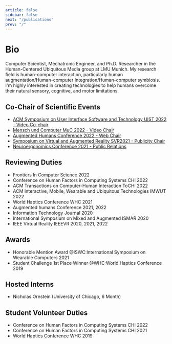 ```yaml
---
article: false
sidebar: false
next: "/publications"
prev: "/"
---
```


# Bio

Computer Scientist, Mechatronic Engineer, and Ph.D. Researcher in the Human-Centered Ubiquitous Media group at LMU Munich. My research field is human-computer interaction, particularly human augmentation/Human-computer Integration/Human-computer symbiosis. I'm highly interested in creating technologies to help humans overcome their natural sensory, cognitive, and motor limitations.

<Badge text="Member IEEE Technical Committee on Haptics" vertical="middle"/> <Badge text="Hive-lab" vertical="middle"/> 

## Co-Chair of Scientific Events

- [ACM Symposium on User Interface Software and Technology UIST 2022 - Video Co-chair](https://uist.acm.org/uist2022/)
- [Mensch und Computer MuC 2022 - Video Chair](https://muc2022.mensch-und-computer.de/en/conference/)
- [Augmented Humans Conference 2022 - Web Chair](https://augmented-humans.org/)
- [Symposium on Virtual and Augmented Reality SVR2021 - Publicity Chair](https://www.inf.ufrgs.br/svr2021/)
- [Neuroergonomics Conference 2021 - Public Relations](https://www.neuroergonomicsconference.um.ifi.lmu.de/)

## Reviewing Duties

- Frontiers In Computer Science 2022
- Conference on Human Factors in Computing Systems CHI 2022
- ACM Transactions on Computer-Human Interaction ToCHI 2022
- ACM Interactive, Mobile, Wearable and Ubiquitous Technologies IMWUT 2022
- World Haptics Conference WHC 2021
- Augmented humans Conference 2021, 2022
- Information Technology Journal 2020
- International Symposium on Mixed and Augmented ISMAR 2020
- IEEE Virtual Reality IEEEVR 2020, 2021, 2022


## Awards

- Honorable Mention Award @ISWC:International Symposium on Wearable Computers 2021
- Student Challenge 1st Place Winner @WHC:World Haptics Conference 2019

## Hosted Interns

- Nicholas Ornstein (University of Chicago, 6 Month)
## Student Volunteer Duties

- Conference on Human Factors in Computing Systems CHI 2022
- Conference on Human Factors in Computing Systems CHI 2021
- World Haptics Conference WHC 2019





